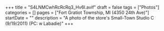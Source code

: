 +++
title = "S4LNMCwhRcRcRq3_Hv6l.avif"
draft = false
tags = ["Photos"]
categories = []
pages = ["Fort Gratiot Township, MI (4350 24th Ave)"]
startDate = ""
description = "A photo of the store's Small-Town Studio C (9/19/2011) (PC: ᴡ Labadie)"
+++
